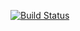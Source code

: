 [![Build Status](https://travis-ci.org/pietschijven/haushalt-service.svg?branch=master)](https://travis-ci.org/pietschijven/haushalt-service)